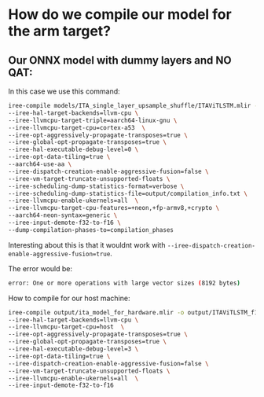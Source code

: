 # How do we compile our model for the arm target?

## Our ONNX model with dummy layers and NO QAT:

In this case we use this command:

```bash
iree-compile models/ITA_single_layer_upsample_shuffle/ITAViTLSTM.mlir -o models/ITA_single_layer_upsample_shuffle/ITAViTLSTM.vmfb \
--iree-hal-target-backends=llvm-cpu \
--iree-llvmcpu-target-triple=aarch64-linux-gnu \
--iree-llvmcpu-target-cpu=cortex-a53  \
--iree-opt-aggressively-propagate-transposes=true \
--iree-global-opt-propagate-transposes=true \
--iree-hal-executable-debug-level=0 \
--iree-opt-data-tiling=true \
--aarch64-use-aa \
--iree-dispatch-creation-enable-aggressive-fusion=false \
--iree-vm-target-truncate-unsupported-floats \
--iree-scheduling-dump-statistics-format=verbose \
--iree-scheduling-dump-statistics-file=output/compilation_info.txt \
--iree-llvmcpu-enable-ukernels=all  \
--iree-llvmcpu-target-cpu-features=+neon,+fp-armv8,+crypto \
--aarch64-neon-syntax=generic \
--iree-input-demote-f32-to-f16 \
--dump-compilation-phases-to=compilation_phases 
```

Interesting about this is that it wouldnt work with `--iree-dispatch-creation-enable-aggressive-fusion=true`.

The error would be:
```bash
error: One or more operations with large vector sizes (8192 bytes)
```

How to compile for our host machine:

```bash
iree-compile output/ita_model_for_hardware.mlir -o output/ITAViTLSTM_f16.vmfb \
--iree-hal-target-backends=llvm-cpu \
--iree-llvmcpu-target-cpu=host  \
--iree-opt-aggressively-propagate-transposes=true \
--iree-global-opt-propagate-transposes=true \
--iree-hal-executable-debug-level=3 \
--iree-opt-data-tiling=true \
--iree-dispatch-creation-enable-aggressive-fusion=false \
--iree-vm-target-truncate-unsupported-floats \
--iree-llvmcpu-enable-ukernels=all  \
--iree-input-demote-f32-to-f16 
```